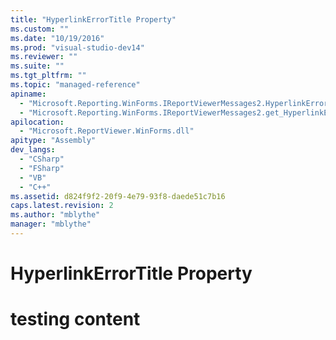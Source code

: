```yaml
---
title: "HyperlinkErrorTitle Property"
ms.custom: ""
ms.date: "10/19/2016"
ms.prod: "visual-studio-dev14"
ms.reviewer: ""
ms.suite: ""
ms.tgt_pltfrm: ""
ms.topic: "managed-reference"
apiname: 
  - "Microsoft.Reporting.WinForms.IReportViewerMessages2.HyperlinkErrorTitle"
  - "Microsoft.Reporting.WinForms.IReportViewerMessages2.get_HyperlinkErrorTitle"
apilocation: 
  - "Microsoft.ReportViewer.WinForms.dll"
apitype: "Assembly"
dev_langs: 
  - "CSharp"
  - "FSharp"
  - "VB"
  - "C++"
ms.assetid: d824f9f2-20f9-4e79-93f8-daede51c7b16
caps.latest.revision: 2
ms.author: "mblythe"
manager: "mblythe"
---
```

# HyperlinkErrorTitle Property
# testing content